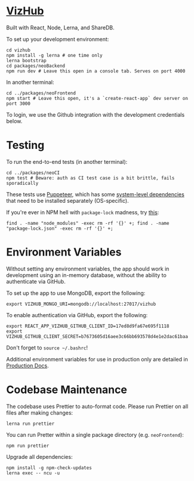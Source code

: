 # [VizHub](https://vizhub.com)

Built with React, Node, Lerna, and ShareDB.

To set up your development environment:

```
cd vizhub
npm install -g lerna # one time only
lerna bootstrap
cd packages/neoBackend
npm run dev # Leave this open in a console tab. Serves on port 4000
```
In another terminal:

```
cd ../packages/neoFrontend
npm start # Leave this open, it's a `create-react-app` dev server on port 3000
```

To login, we use the Github integration with the development credentials below.

# Testing

To run the end-to-end tests (in another terminal):

```
cd ../packages/neoCI
npm test # Beware: auth as CI test case is a bit brittle, fails sporadically
```

These tests use [Puppeteer](https://github.com/puppeteer/puppeteer), which has some [system-level dependencies](https://github.com/puppeteer/puppeteer/blob/master/docs/troubleshooting.md#chrome-headless-doesnt-launch-on-unix) that need to be installed separately (OS-specific).

If you're ever in NPM hell with `package-lock` madness, try [this](https://gist.github.com/cancerberoSgx/1892ada276992f78f488a43b3a430c9b):

```
find . -name "node_modules" -exec rm -rf '{}' +; find . -name "package-lock.json" -exec rm -rf '{}' +;
```

# Environment Variables

Without setting any environment variables, the app should work in development using an in-memory database, without the ability to authenticate via GitHub.

To set up the app to use MongoDB, export the following:

```
export VIZHUB_MONGO_URI=mongodb://localhost:27017/vizhub
```

To enable authentication via GitHub, export the following:

```
export REACT_APP_VIZHUB_GITHUB_CLIENT_ID=17ed8d9fa67e695f1118
export VIZHUB_GITHUB_CLIENT_SECRET=b7673605d16aee3c66bb693578d4e1e2dac61baa
```

Don't forget to `source ~/.bashrc`!

Additional environment variables for use in production only are detailed in [Production Docs](docs/production.md).

# Codebase Maintenance

The codebase uses Prettier to auto-format code. Please run Prettier on all files after making changes:

`lerna run prettier`

You can run Pretter within a single package directory (e.g. `neoFrontend`):

`npm run prettier`

Upgrade all dependencies:

```
npm install -g npm-check-updates
lerna exec -- ncu -u
```

